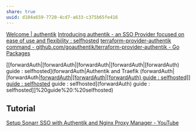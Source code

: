 ```yaml
---
share: true
uuid: d104a659-7720-4cd7-a633-c375b65fe416
---
```

[Welcome | authentik](https://goauthentik.io/)
[Introducing authentik - an SSO Provider focused on ease of use and flexibility : selfhosted](https://old.reddit.com/r/selfhosted/comments/mrbntm/introducing_authentik_an_sso_provider_focused_on/)
[terraform-provider-authentik command - github.com/goauthentik/terraform-provider-authentik - Go Packages](https://pkg.go.dev/github.com/goauthentik/terraform-provider-authentik)


[[forwardAuth|[forwardAuth|[forwardAuth|[forwardAuth|[forwardAuth) guide : selfhosted](forwardAuth|Authentik and Traefik (forwardAuth|[forwardAuth|[forwardAuth|[forwardAuth|[forwardAuth) guide : selfhosted]] guide : selfhosted](forwardAuth) guide : selfhosted](forwardAuth) guide : selfhosted]]%20guide%20:%20selfhosted)


## Tutorial

[Setup Sonarr SSO with Authentik and Nginx Proxy Manager - YouTube](https://www.youtube.com/watch?v=OBJa2G3Ef7o)